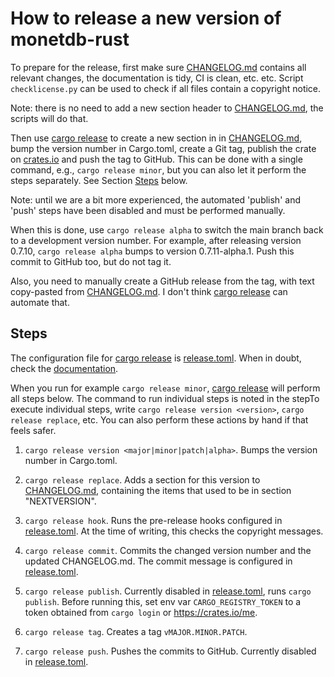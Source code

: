 How to release a new version of monetdb-rust
============================================

To prepare for the release, first make sure [CHANGELOG.md] contains all relevant
changes, the documentation is tidy, CI is clean, etc. etc. Script
`checklicense.py` can be used to check if all files contain a copyright notice.

Note: there is no need to add a new section header to [CHANGELOG.md], the
scripts will do that.

Then use [cargo release] to create a new section in in [CHANGELOG.md], bump the
version number in Cargo.toml, create a Git tag, publish the crate on [crates.io]
and push the tag to GitHub. This can be done with a single command,  e.g.,
`cargo release minor`, but you can also let it perform the steps separately. See
Section [Steps](#steps) below.

Note: until we are a bit more experienced, the automated 'publish' and 'push' steps have been disabled and must be performed manually.

When this is done, use `cargo release alpha` to switch the main branch back to a
development version number. For example, after releasing version 0.7.10, `cargo
release alpha` bumps to version 0.7.11-alpha.1. Push this commit to GitHub too,
but do not tag it.

Also, you need to manually create a GitHub release from the tag,
with text copy-pasted from [CHANGELOG.md].
I don't think [cargo release] can automate that.


Steps
-----

The configuration file for [cargo release] is [release.toml].
When in doubt, check the [documentation][cargo release docs].

When you run for example `cargo release minor`, [cargo release] will perform all
steps below. The command to run individual steps is noted in the stepTo execute
individual steps, write `cargo release version <version>`, `cargo release
replace`, etc. You can also perform these actions by hand if that feels safer.

1. `cargo release version <major|minor|patch|alpha>`. Bumps the version number in
   Cargo.toml.

2. `cargo release replace`. Adds a section for this version to [CHANGELOG.md], containing
   the items that used to be in section "NEXTVERSION".

3. `cargo release hook`. Runs the pre-release hooks configured in [release.toml].
   At the time of writing, this checks the copyright messages.

4. `cargo release commit`. Commits the changed version number and the updated
   CHANGELOG.md. The commit message is configured in [release.toml].

5. `cargo release publish`. Currently disabled in [release.toml], runs `cargo
   publish`. Before running this, set env var `CARGO_REGISTRY_TOKEN`
   to a token obtained from `cargo login` or https://crates.io/me.

6. `cargo release tag`. Creates a tag `vMAJOR.MINOR.PATCH`.

7. `cargo release push`. Pushes the commits to GitHub. Currently disabled in
   [release.toml].


[cargo release]: https://github.com/crate-ci/cargo-release
[cargo release docs]: https://github.com/crate-ci/cargo-release/blob/master/docs/reference.md
[CHANGELOG.md]: ../CHANGELOG.md
[crates.io]: https://crates.io
[release.toml]: ../release.toml